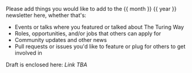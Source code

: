Please add things you would like to add to the {{ month }} {{ year }} newsletter here, whether that's:

- Events or talks where you featured or talked about The Turing Way
- Roles, opportunities, and/or jobs that others can apply for
- Community updates and other news
- Pull requests or issues you'd like to feature or plug for others to get involved in

Draft is enclosed here: _Link TBA_
